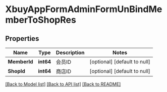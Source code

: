 # XbuyAppFormAdminFormUnBindMemberToShopRes

## Properties
Name | Type | Description | Notes
------------ | ------------- | ------------- | -------------
**MemberId** | **int64** | 会员ID | [optional] [default to null]
**ShopId** | **int64** | 商店ID | [optional] [default to null]

[[Back to Model list]](../README.md#documentation-for-models) [[Back to API list]](../README.md#documentation-for-api-endpoints) [[Back to README]](../README.md)

